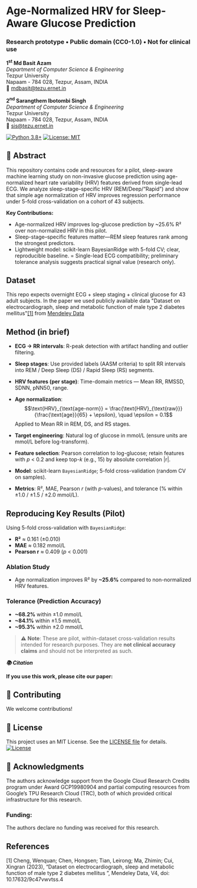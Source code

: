 # Age-Normalized HRV for Sleep-Aware Glucose Prediction
### Research prototype • Public domain (CC0-1.0) • Not for clinical use

**1<sup>st</sup> Md Basit Azam**<sup></sup>  
*Department of Computer Science & Engineering*  
Tezpur University  
Napaam - 784 028, Tezpur, Assam, INDIA  
📧 [mdbasit@tezu.ernet.in](mailto:mdbasit@tezu.ernet.in)

**2<sup>nd</sup> Sarangthem Ibotombi Singh**  
*Department of Computer Science & Engineering*  
Tezpur University  
Napaam - 784 028, Tezpur, Assam, INDIA  
📧 [sis@tezu.ernet.in](mailto:sis@tezu.ernet.in)


[![Python 3.8+](https://img.shields.io/badge/python-3.8+-blue.svg)](https://www.python.org/downloads/)
[![License: MIT](https://img.shields.io/badge/License-MIT-yellow.svg)](https://opensource.org/licenses/MIT)

## 🔬 Abstract

This repository contains code and resources for a pilot, sleep-aware machine learning study on non-invasive glucose prediction using age-normalized heart rate variability (HRV) features derived from single-lead ECG. We analyze sleep-stage–specific HRV (REM/Deep/“Rapid”) and show that simple age normalization of HRV improves regression performance under 5-fold cross-validation on a cohort of 43 subjects.

**Key Contributions:**
- Age-normalized HRV improves log-glucose prediction by ~25.6% R² over non-normalized HRV in this pilot.
- Sleep-stage–specific features matter—REM sleep features rank among the strongest predictors.
- Lightweight model: scikit-learn BayesianRidge with 5-fold CV; clear, reproducible baseline.
= Single-lead ECG compatibility; preliminary tolerance analysis suggests practical signal value (research only).

## Dataset
This repo expects overnight ECG + sleep staging + clinical glucose for 43 adult subjects. In the paper we used publicly available data "Dataset on electrocardiograph, sleep and metabolic function of male type 2 diabetes mellitus"[[1]](#1) from [Mendeley Data](https://data.mendeley.com/datasets/9c47vwvtss/4)

## Method (in brief)

- **ECG → RR intervals**: R-peak detection with artifact handling and outlier filtering.

- **Sleep stages**: Use provided labels (AASM criteria) to split RR intervals into REM / Deep Sleep (DS) / Rapid Sleep (RS) segments.

- **HRV features (per stage)**: Time-domain metrics — Mean RR, RMSSD, SDNN, pNN50, range.

- **Age normalization**:
  $$\text{HRV}_{\text{age-norm}} = \frac{\text{HRV}_{\text{raw}}}{\frac{\text{age}}{65} + \epsilon}, \quad \epsilon = 0.1$$
  Applied to Mean RR in REM, DS, and RS stages.

- **Target engineering**: Natural log of glucose in mmol/L (ensure units are mmol/L before log-transform).

- **Feature selection**: Pearson correlation to log-glucose; retain features with *p* < 0.2 and keep top-*k* (e.g., 15) by absolute correlation |r|.

- **Model**: scikit-learn `BayesianRidge`; 5-fold cross-validation (random CV on samples).

- **Metrics**: R², MAE, Pearson *r* (with *p*-values), and tolerance (% within ±1.0 / ±1.5 / ±2.0 mmol/L).

## Reproducing Key Results (Pilot)

Using 5-fold cross-validation with `BayesianRidge`:

- **R²** ≈ 0.161 (±0.010)  
- **MAE** ≈ 0.182 mmol/L  
- **Pearson r** ≈ 0.409 (*p* < 0.001)  

### Ablation Study
- Age normalization improves R² by **~25.6%** compared to non-normalized HRV features.

### Tolerance (Prediction Accuracy)
- **~68.2%** within ±1.0 mmol/L  
- **~84.1%** within ±1.5 mmol/L  
- **~95.3%** within ±2.0 mmol/L  

> ⚠️ **Note**: These are pilot, within-dataset cross-validation results intended for research purposes. They are **not clinical accuracy claims** and should not be interpreted as such.

***📚 Citation***

**If you use this work, please cite our paper:**




## 🤝 Contributing
We welcome contributions!

## 📄 License  
This project uses an MIT License. See the [LICENSE file](LICENSE) for details.  
[![License](https://img.shields.io/badge/license-MIT-blue)](LICENSE) 

## 🙏 Acknowledgments  
The authors acknowledge support from the Google Cloud Research Credits program under 
Award GCP19980904 and partial computing resources from Google’s TPU Research Cloud (TRC), 
both of which provided critical infrastructure for this research.

### Funding:
The authors declare no funding was received for this research.

## References
<a id="1">[1]</a> 
Cheng, Wenquan; Chen, Hongsen; Tian, Leirong; Ma, Zhimin; Cui, Xingran (2023), “Dataset on electrocardiograph, sleep and metabolic function of male type 2 diabetes mellitus ”, Mendeley Data, V4, doi: 10.17632/9c47vwvtss.4
